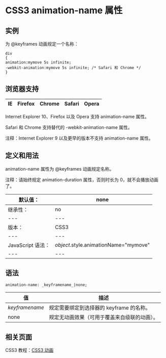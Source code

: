 # CSS3 animation-name 属性



## 实例

为 @keyframes 动画规定一个名称：

```
div
{
animation:mymove 5s infinite;
-webkit-animation:mymove 5s infinite; /* Safari 和 Chrome */
}

```

## 浏览器支持

| IE | Firefox | Chrome | Safari | Opera |
| --- | --- | --- | --- | --- |

Internet Explorer 10、Firefox 以及 Opera 支持 animation-name 属性。

Safari 和 Chrome 支持替代的 -webkit-animation-name 属性。

注释：Internet Explorer 9 以及更早的版本不支持 animation-name 属性。

## 定义和用法

animation-name 属性为 @keyframes 动画规定名称。

注释：请始终规定 animation-duration 属性，否则时长为 0，就不会播放动画了。

| 默认值： | none |
| --- | --- |
| 继承性： | no |
| --- | --- |
| 版本： | CSS3 |
| --- | --- |
| JavaScript 语法： | _object_.style.animationName="mymove" |
| --- | --- |

## 语法

```
animation-name: _keyframename_|none;
```

| 值 | 描述 |
| --- | --- |
| _keyframename_ | 规定需要绑定到选择器的 keyframe 的名称。 |
| none | 规定无动画效果（可用于覆盖来自级联的动画）。 |

## 相关页面

CSS3 教程：[CSS3 动画](/css3/css3_animation.asp "CSS3 动画")



